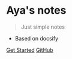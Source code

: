 # Aya's notes

> Just simple notes

- Based on docsify

[Get Started](Arch_For_Aya)
[GitHub](https://github.com/brx86)
